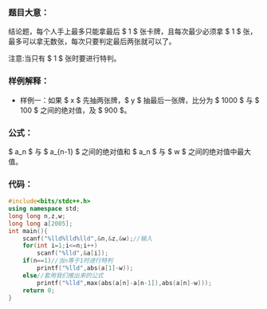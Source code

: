 ### 题目大意：
结论题，每个人手上最多只能拿最后 $ 1 $ 张卡牌，且每次最少必须拿 $ 1 $ 张，最多可以拿无数张，每次只要判定最后两张就可以了。

注意:当只有 $ 1 $ 张时要进行特判。

### 样例解释：
- 样例一：如果 $ x $ 先抽两张牌，$ y $ 抽最后一张牌，比分为 $ 1000 $ 与 $ 100 $ 之间的绝对值，及 $ 900 $。

### 公式：
$ a_n $ 与 $ a_{n-1} $ 之间的绝对值和 $ a_n $ 与 $ w $ 之间的绝对值中最大值。

### 代码：
```cpp
#include<bits/stdc++.h>
using namespace std;
long long n,z,w;
long long a[2005];
int main(){
	scanf("%lld%lld%lld",&n,&z,&w);//输入
	for(int i=1;i<=n;i++)
		scanf("%lld",&a[i]);
	if(n==1)//当n等于1时进行特判
		printf("%lld",abs(a[1]-w));
	else//套用我们推出来的公式
		printf("%lld",max(abs(a[n]-a[n-1]),abs(a[n]-w)));
	return 0;
}
```